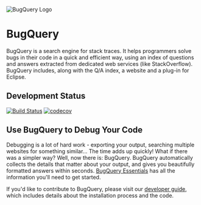 ![BugQuery Logo](https://s23.postimg.org/h32ml8bxn/small_logo_final_svg.png)
# BugQuery
BugQuery is a search engine for stack traces. It helps programmers solve bugs in their code in a quick and efficient way, using an index of questions and answers extracted from dedicated web services (like StackOverflow). BugQuery includes, along with the Q/A index, a website and a plug-in for Eclipse.

## Development Status
[![Build Status](https://travis-ci.org/TechnionYP5777/Bugquery.svg?branch=master)](https://travis-ci.org/TechnionYP5777/Bugquery)
[![codecov](https://codecov.io/gh/TechnionYP5777/Bugquery/branch/master/graph/badge.svg)](https://codecov.io/gh/TechnionYP5777/Bugquery)

## Use BugQuery to Debug Your Code
Debugging is a lot of hard work - exporting your output, searching multiple websites for something similar... The time adds up quickly! What if there was a simpler way? Well, now there is: BugQuery. BugQuery automatically collects the details that matter about your output, and gives you beautifully formatted answers within seconds. [BugQuery Essentials](https://github.com/TechnionYP5777/Bugquery/wiki/User-Guide) has all the information you'll need to get started.

If you'd like to contribute to BugQuery, please visit our [developer guide](https://github.com/TechnionYP5777/Bugquery/wiki/Developer-Guide), which includes details about the installation process and the code.
